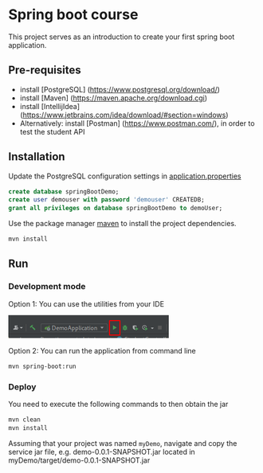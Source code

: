 # Spring boot course 

This project serves as an introduction to create your first spring boot application.

## Pre-requisites
- install [PostgreSQL] (https://www.postgresql.org/download/)
- install [Maven] (https://maven.apache.org/download.cgi)
- install [IntellijIdea] (https://www.jetbrains.com/idea/download/#section=windows)
- Alternatively: install [Postman] (https://www.postman.com/), in order to test the student API

## Installation

Update the PostgreSQL configuration settings in [application.properties](src/main/resources/application.properties)

```SQL
create database springBootDemo;
create user demouser with password 'demouser' CREATEDB;
grant all privileges on database springBootDemo to demoUser;
```

Use the package manager [maven](https://maven.apache.org/download.cgi) to install the project dependencies.

```bash
mvn install
```

## Run
### Development mode
Option 1: You can use the utilities from your IDE

![img.png](img.png)

Option 2: You can run the application from command line

```bash
mvn spring-boot:run
```

### Deploy 

You need to execute the following commands to then obtain the jar

```bash
mvn clean
mvn install
```

Assuming that your project was named `myDemo`, navigate and copy the service jar file, e.g. demo-0.0.1-SNAPSHOT.jar
located in myDemo/target/demo-0.0.1-SNAPSHOT.jar